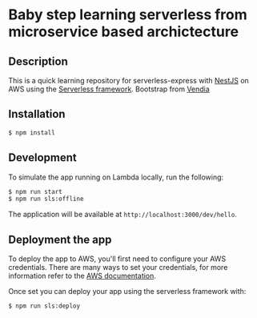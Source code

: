 # Baby step learning serverless from microservice based archictecture

## Description

This is a quick learning repository for serverless-express with [NestJS](https://github.com/nestjs/nest) on AWS using the [Serverless framework](https://www.serverless.com/).
Bootstrap from [Vendia](https://github.com/vendia/serverless-express)

## Installation

```bash
$ npm install
```

## Development

To simulate the app running on Lambda locally, run the following:

```bash
$ npm run start
$ npm run sls:offline
```

The application will be available at `http://localhost:3000/dev/hello`.

## Deployment the app

To deploy the app to AWS, you'll first need to configure your AWS credentials. There are many ways
to set your credentials, for more information refer to the [AWS documentation](https://docs.aws.amazon.com/cli/latest/userguide/cli-configure-quickstart.html).

Once set you can deploy your app using the serverless framework with:

```bash
$ npm run sls:deploy
```
